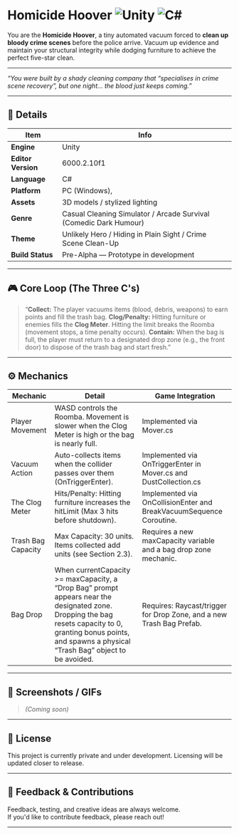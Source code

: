 # Homicide Hoover ![Unity](https://img.shields.io/badge/Engine-Unity-20232A?logo=unity&logoColor=white) ![C#](https://img.shields.io/badge/Language-C%23-239120?logo=c-sharp&logoColor=white)

You are the **Homicide Hoover**, a tiny automated vacuum forced to **clean up bloody crime scenes** before the police arrive. Vacuum up evidence and maintain your structural integrity while dodging furniture to achieve the perfect five-star clean.

---

*“You were built by a shady cleaning company that “specialises in crime scene recovery”, but one night… the blood just keeps coming.”*

---

## 📝 Details

| Item | Info |
|------|------|
| **Engine** | Unity |
|**Editor Version** | 6000.2.10f1 |
| **Language** | C# |
| **Platform** | PC (Windows), |
| **Assets** | 3D models / stylized lighting |
| **Genre** | Casual Cleaning Simulator / Arcade Survival (Comedic Dark Humour) |
| **Theme** | Unlikely Hero / Hiding in Plain Sight / Crime Scene Clean-Up |
| **Build Status** | Pre-Alpha — Prototype in development |

---

## 🎮 Core Loop (The Three C's)

> “**Collect:** The player vacuums items (blood, debris, weapons) to earn points and fill the trash bag.
> **Clog/Penalty:** Hitting furniture or enemies fills the **Clog Meter**. Hitting the limit breaks the Roomba (movement stops, a time penalty occurs). 
> **Contain:** When the bag is full, the player must return to a designated drop zone (e.g., the front door) to dispose of the trash bag and start fresh.”

---

## ⚙️ Mechanics

| Mechanic | Detail | Game Integration |
|------|------|------|
| Player Movement | WASD controls the Roomba. Movement is slower when the Clog Meter is high or the bag is nearly full. | Implemented via Mover.cs |
| Vacuum Action | Auto-collects items when the collider passes over them (OnTriggerEnter). | Implemented via OnTriggerEnter in Mover.cs and DustCollection.cs |
| The Clog Meter | Hits/Penalty: Hitting furniture increases the hitLimit (Max 3 hits before shutdown). | Implemented via OnCollisionEnter and BreakVacuumSequence Coroutine. |
| Trash Bag Capacity | Max Capacity: 30 units. Items collected add units (see Section 2.3). | Requires a new maxCapacity variable and a bag drop zone mechanic. |
| Bag Drop | When currentCapacity >= maxCapacity, a “Drop Bag” prompt appears near the designated zone. Dropping the bag resets capacity to 0, granting bonus points, and spawns a physical “Trash Bag” object to be avoided. | Requires: Raycast/trigger for Drop Zone, and a new Trash Bag Prefab. |

---

## 📸 Screenshots / GIFs

> _(Coming soon)_

---

## 📝 License

This project is currently private and under development. Licensing will be updated closer to release.

---

## 💬 Feedback & Contributions

Feedback, testing, and creative ideas are always welcome.  
If you'd like to contribute feedback, please reach out!

---
